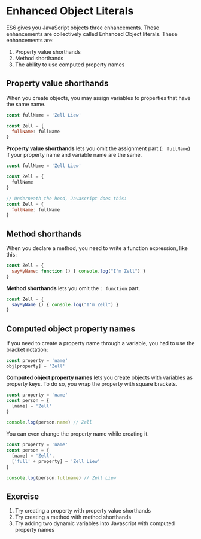 # Enhanced Object Literals

ES6 gives you JavaScript objects three enhancements. These enhancements are collectively called Enhanced Object literals. These enhancements are:

1. Property value shorthands
2. Method shorthands
3. The ability to use computed property names

## Property value shorthands

When you create objects, you may assign variables to properties that have the same name.

```js
const fullName = 'Zell Liew'

const Zell = {
  fullName: fullName
}
```

**Property value shorthands** lets you omit the assignment part (`: fullName`) if your property name and variable name are the same.


```js
const fullName = 'Zell Liew'

const Zell = {
  fullName
}

// Underneath the hood, Javascript does this:
const Zell = {
  fullName: fullName
}
```

## Method shorthands

When you declare a method, you need to write a function expression, like this:

```js
const Zell = {
  sayMyName: function () { console.log("I'm Zell") }
}
```

**Method shorthands** lets you omit the `: function` part.

```js
const Zell = {
  sayMyName () { console.log("I'm Zell") }
}
```

## Computed object property names

If you need to create a property name through a variable, you had to use the bracket notation:

```js
const property = 'name'
obj[property] = 'Zell'
```

**Computed object property names** lets you create objects with variables as property keys. To do so, you wrap the property with square brackets.

```js
const property = 'name'
const person = {
  [name] = 'Zell'
}

console.log(person.name) // Zell
```

You can even change the property name while creating it.

```js
const property = 'name'
const person = {
  [name] = 'Zell',
  ['full' + property] = 'Zell Liew'
}

console.log(person.fullname) // Zell Liew
```

## Exercise

1. Try creating a property with property value shorthands
2. Try creating a method with method shorthands
3. Try adding two dynamic variables into Javascript with computed property names